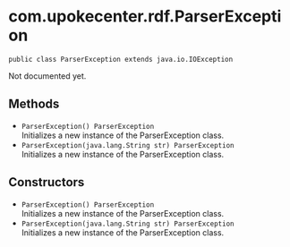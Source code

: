 # com.upokecenter.rdf.ParserException

    public class ParserException extends java.io.IOException

Not documented yet.

## Methods

* `ParserException() ParserException`<br>
 Initializes a new instance of the ParserException class.
* `ParserException​(java.lang.String str) ParserException`<br>
 Initializes a new instance of the ParserException class.

## Constructors

* `ParserException() ParserException`<br>
 Initializes a new instance of the ParserException class.
* `ParserException​(java.lang.String str) ParserException`<br>
 Initializes a new instance of the ParserException class.
